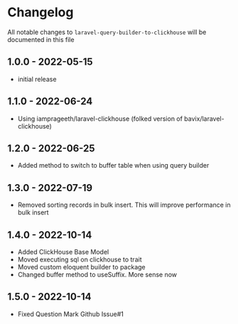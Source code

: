 # Changelog

All notable changes to `laravel-query-builder-to-clickhouse` will be documented in this file

## 1.0.0 - 2022-05-15

- initial release

## 1.1.0 - 2022-06-24

- Using iamprageeth/laravel-clickhouse (folked version of bavix/laravel-clickhouse)

## 1.2.0 - 2022-06-25

- Added method to switch to buffer table when using query builder

## 1.3.0 - 2022-07-19

- Removed sorting records in bulk insert. This will improve performance in bulk insert

## 1.4.0 - 2022-10-14

- Added ClickHouse Base Model
- Moved executing sql on clickhouse to trait
- Moved custom eloquent builder to package
- Changed buffer method to useSuffix. More sense now

## 1.5.0 - 2022-10-14
- Fixed Question Mark Github Issue#1
